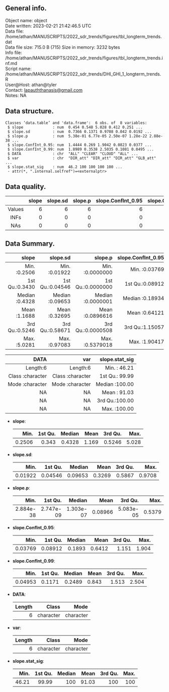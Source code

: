 <!-- This is a markdown file. -->


 General info.
---------------

Object name:    object      
Date written:   2023-02-21 21:42:46.5 UTC  
Data file:      /home/athan/MANUSCRIPTS/2022_sdr_trends/figures/tbl_longterm_trends.dat      
Data file size: 715.0 B (715) 
Size in memory: 3232 bytes      
Info file:      /home/athan/MANUSCRIPTS/2022_sdr_trends/figures/tbl_longterm_trends.inf.md      
Script name:    /home/athan/MANUSCRIPTS/2022_sdr_trends/DHI_GHI_1_longterm_trends.R      
User@Host:      athan@tyler   
Contact:        <lapauththanasis@gmail.com>      
Notes:          NA      


 Data structure.
-----------------

```
Classes ‘data.table’ and 'data.frame':	6 obs. of  8 variables:
 $ slope             : num  0.454 0.548 5.028 0.412 0.251 ...
 $ slope.sd          : num  0.7366 0.1371 0.9708 0.042 0.0192 ...
 $ slope.p           : num  5.38e-01 6.77e-05 2.50e-07 1.28e-22 2.88e-38 ...
 $ slope.ConfInt_0.95: num  1.4444 0.269 1.9042 0.0823 0.0377 ...
 $ slope.ConfInt_0.99: num  1.8989 0.3538 2.5035 0.1081 0.0495 ...
 $ DATA              : chr  "ALL" "CLEAR" "CLOUD" "ALL" ...
 $ var               : chr  "DIR_att" "DIR_att" "DIR_att" "GLB_att" ...
 $ slope.stat_sig    : num  46.2 100 100 100 100 ...
 - attr(*, ".internal.selfref")=<externalptr> 
```


 Data quality.
---------------

| &nbsp; | slope | slope.sd | slope.p | slope.ConfInt_0.95 | slope.ConfInt_0.99 | DATA | var | slope.stat_sig |
|:------:|------:|---------:|--------:|-------------------:|-------------------:|-----:|----:|---------------:|
| Values |     6 |        6 |       6 |                  6 |                  6 |    0 |   0 |              6 |
|  INFs  |     0 |        0 |       0 |                  0 |                  0 |    0 |   0 |              0 |
|  NAs   |     0 |        0 |       0 |                  0 |                  0 |    0 |   0 |              0 |


 Data Summary.
---------------

|          slope |        slope.sd |           slope.p | slope.ConfInt_0.95 | slope.ConfInt_0.99 |
|---------------:|----------------:|------------------:|-------------------:|-------------------:|
| Min.   :0.2506 | Min.   :0.01922 | Min.   :0.0000000 |    Min.   :0.03769 |    Min.   :0.04953 |
| 1st Qu.:0.3430 | 1st Qu.:0.04546 | 1st Qu.:0.0000000 |    1st Qu.:0.08912 |    1st Qu.:0.11713 |
| Median :0.4328 | Median :0.09653 | Median :0.0000001 |    Median :0.18934 |    Median :0.24895 |
| Mean   :1.1688 | Mean   :0.32695 | Mean   :0.0896616 |    Mean   :0.64121 |    Mean   :0.84299 |
| 3rd Qu.:0.5246 | 3rd Qu.:0.58671 | 3rd Qu.:0.0000508 |    3rd Qu.:1.15057 |    3rd Qu.:1.51260 |
| Max.   :5.0281 | Max.   :0.97083 | Max.   :0.5379018 |    Max.   :1.90417 |    Max.   :2.50353 |

 

|             DATA |              var | slope.stat_sig |
|-----------------:|-----------------:|---------------:|
|         Length:6 |         Length:6 | Min.   : 46.21 |
| Class :character | Class :character | 1st Qu.: 99.99 |
| Mode  :character | Mode  :character | Median :100.00 |
|               NA |               NA | Mean   : 91.03 |
|               NA |               NA | 3rd Qu.:100.00 |
|               NA |               NA | Max.   :100.00 |



  * **slope**:


    |   Min. | 1st Qu. | Median |  Mean | 3rd Qu. |  Max. |
    |-------:|--------:|-------:|------:|--------:|------:|
    | 0.2506 |   0.343 | 0.4328 | 1.169 |  0.5246 | 5.028 |

  * **slope.sd**:


    |    Min. | 1st Qu. |  Median |   Mean | 3rd Qu. |   Max. |
    |--------:|--------:|--------:|-------:|--------:|-------:|
    | 0.01922 | 0.04546 | 0.09653 | 0.3269 |  0.5867 | 0.9708 |

  * **slope.p**:


    |      Min. |   1st Qu. |    Median |    Mean |   3rd Qu. |   Max. |
    |----------:|----------:|----------:|--------:|----------:|-------:|
    | 2.884e-38 | 2.747e-09 | 1.303e-07 | 0.08966 | 5.083e-05 | 0.5379 |

  * **slope.ConfInt_0.95**:


    |    Min. | 1st Qu. | Median |   Mean | 3rd Qu. |  Max. |
    |--------:|--------:|-------:|-------:|--------:|------:|
    | 0.03769 | 0.08912 | 0.1893 | 0.6412 |   1.151 | 1.904 |

  * **slope.ConfInt_0.99**:


    |    Min. | 1st Qu. | Median |  Mean | 3rd Qu. |  Max. |
    |--------:|--------:|-------:|------:|--------:|------:|
    | 0.04953 |  0.1171 | 0.2489 | 0.843 |   1.513 | 2.504 |

  * **DATA**:


    | Length |     Class |      Mode |
    |-------:|----------:|----------:|
    |      6 | character | character |

  * **var**:


    | Length |     Class |      Mode |
    |-------:|----------:|----------:|
    |      6 | character | character |

  * **slope.stat_sig**:


    |  Min. | 1st Qu. | Median |  Mean | 3rd Qu. | Max. |
    |------:|--------:|-------:|------:|--------:|-----:|
    | 46.21 |   99.99 |    100 | 91.03 |     100 |  100 |


<!-- end of list -->


